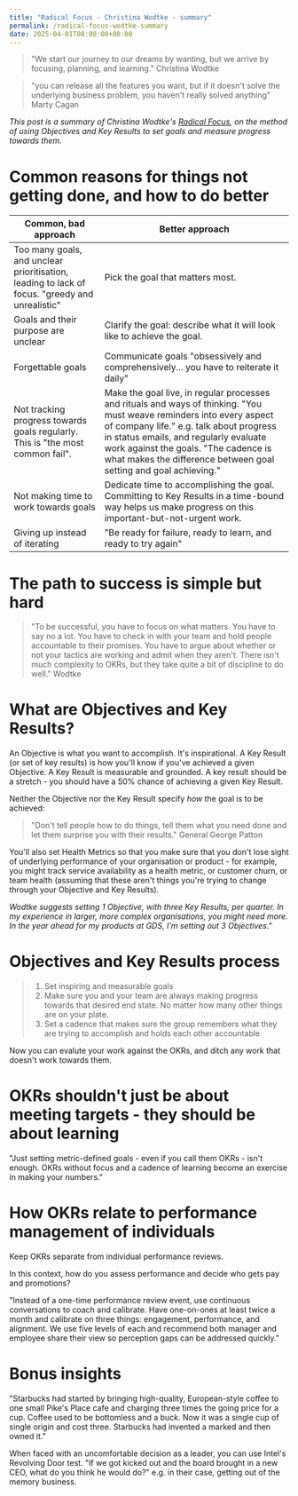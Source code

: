 ```yaml
---
title: "Radical Focus - Christina Wodtke - summary"
permalink: /radical-focus-wodtke-summary
date: 2025-04-01T08:00:00+00:00
---
```

 
> "We start our journey to our dreams by wanting, but we arrive by focusing, planning, and learning."
Christina Wodtke

>"you can release all the features you want, but if it doesn't solve the underlying business problem, you haven't really solved anything"
Marty Cagan

_This post is a summary of Christina Wodtke's [Radical Focus](https://cwodtke.com/writing-2/), on the method of using Objectives and Key Results to set goals and measure progress towards them._

# Common reasons for things not getting done, and how to do better

| Common, bad approach    | Better approach |
| -------- | ------- |
| Too many goals, and unclear prioritisation, leading to lack of focus. "greedy and unrealistic"  |  Pick the goal that matters most.   |
| Goals and their purpose are unclear |  Clarify the goal: describe what it will look like to achieve the goal.    |
|  Forgettable goals | Communicate goals "obsessively and comprehensively... you have to reiterate it daily"    |
|  Not tracking progress towards goals regularly.  This is "the most common fail".  | Make the goal live, in regular processes and rituals and ways of thinking. "You must weave reminders into every aspect of company life." e.g. talk about progress in status emails, and regularly evaluate work against the goals. "The cadence is what makes the difference between goal setting and goal achieving."    |
|  Not making time to work towards goals  | Dedicate time to accomplishing the goal. Committing to Key Results in a time-bound way helps us make progress on this important-but-not-urgent work.    |
|  Giving up instead of iterating  | "Be ready for failure, ready to learn, and ready to try again"    |

# The path to success is simple but hard

> "To be successful, you have to focus on what matters. You have to say no a lot. You have to check in with your team and hold people accountable to their promises. You have to argue about whether or not your tactics are working and admit when they aren't. There isn't much complexity to OKRs, but they take quite a bit of discipline to do well." 
Wodtke

# What are Objectives and Key Results?

An Objective is what you want to accomplish. It's inspirational.
A Key Result (or set of key results) is how you'll know if you've achieved a given Objective. A Key Result is measurable and grounded. A key result should be a stretch - you should have a 50% chance of achieving a given Key Result.

Neither the Objective nor the Key Result specify _how_ the goal is to be achieved:

>"Don't tell people how to do things, tell them what you need done and let them surprise you with their results."
General George Patton

You'll also set Health Metrics so that you make sure that you don't lose sight of underlying performance of your organisation or product - for example, you might track service availability as a health metric, or customer churn, or team health (assuming that these aren't things you're trying to change through your Objective and Key Results).

_Wodtke suggests setting 1 Objective, with three Key Results, per quarter. In my experience in larger, more complex organisations, you might need more. In the year ahead for my products at GDS, I'm setting out 3 Objectives."_

# Objectives and Key Results process

> 1. Set inspiring and measurable goals
> 2. Make sure you and your team are always making progress towards that desired end state. No matter how many other things are on your plate.
> 3. Set a cadence that makes sure the group remembers what they are trying to accomplish and holds each other accountable

Now you can evalute your work against the OKRs, and ditch any work that doesn't work towards them.

# OKRs shouldn't just be about meeting targets - they should be about learning

"Just setting metric-defined goals - even if you call them OKRs - isn't enough. OKRs without focus and a cadence of learning become an exercise in making your numbers."

# How OKRs relate to performance management of individuals

Keep OKRs separate from individual performance reviews.

In this context, how do you assess performance and decide who gets pay and promotions?

"Instead of a one-time performance review event, use continuous conversations to coach and calibrate. Have one-on-ones at least twice a month and calibrate on three things: engagement, performance, and alignment. We use five levels of each and recommend both manager and employee share their view so perception gaps can be addressed quickly."

# Bonus insights

"Starbucks had started by bringing high-quality, European-style coffee to one small Pike's Place cafe and charging three times the going price for a cup. Coffee used to be bottomless and a buck. Now it was a single cup of single origin and cost three. Starbucks had invented a marked and then owned it."

When faced with an uncomfortable decision as a leader, you can use Intel's Revolving Door test. "If we got kicked out and the board brought in a new CEO, what do you think he would do?" e.g. in their case, getting out of the memory business.